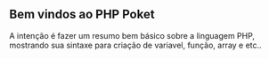 ## Bem vindos ao PHP Poket
A intenção é fazer um resumo bem básico sobre a linguagem PHP, mostrando sua sintaxe para criação de variavel, função, array e etc..